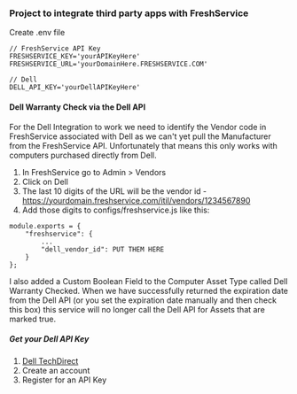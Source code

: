 ### Project to integrate third party apps with FreshService

Create .env file

```  
// FreshService API Key  
FRESHSERVICE_KEY='yourAPIKeyHere'  
FRESHSERVICE_URL='yourDomainHere.FRESHSERVICE.COM'

// Dell
DELL_API_KEY='yourDellAPIKeyHere'
```

#### Dell Warranty Check via the Dell API
For the Dell Integration to work we need to identify the Vendor code in FreshService associated with Dell as we can't yet pull the Manufacturer from the FreshService API.  Unfortunately that means this only works with computers purchased directly from Dell.

1. In FreshService go to Admin > Vendors
2. Click on Dell
3. The last 10 digits of the URL will be the vendor id - https://yourdomain.freshservice.com/itil/vendors/1234567890
4. Add those digits to configs/freshservice.js like this:

```
module.exports = {
	"freshservice": {
		...
		"dell_vendor_id": PUT THEM HERE
    }
};
```

I also added a Custom Boolean Field to the Computer Asset Type called Dell Warranty Checked.  When we have successfully returned the expiration date from the Dell API (or you set the expiration date manually and then check this box) this service will no longer call the Dell API for Assets that are marked true.

##### Get your Dell API Key
1. [Dell TechDirect](http://techdirect.dell.com)
2. Create an account
3. Register for an API Key